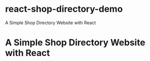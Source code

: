 # react-shop-directory-demo
A Simple Shop Directory Website with React
# A Simple Shop Directory Website with React
